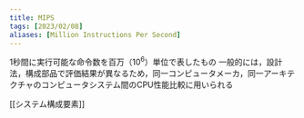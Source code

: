 ```yaml
---
title: MIPS
tags: [2023/02/08]
aliases: [Million Instructions Per Second]
---
```


1秒間に実行可能な命令数を百万（$10^6$）単位で表したもの
一般的には，設計法，構成部品で評価結果が異なるため，同一コンピュータメーカ，同一アーキテクチャのコンピュータシステム間のCPU性能比較に用いられる

[[システム構成要素]]
